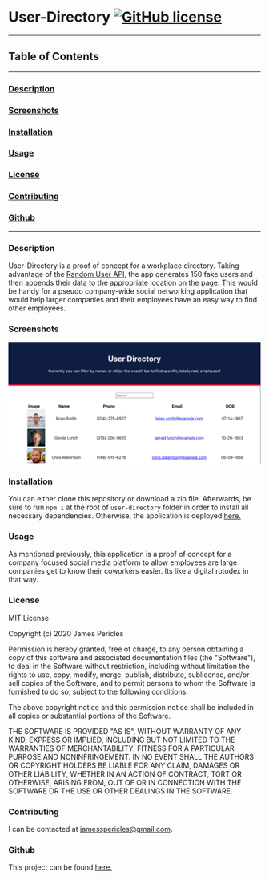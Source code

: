 # User-Directory [![GitHub license](https://img.shields.io/github/license/Naereen/StrapDown.js.svg)](https://github.com/Naereen/StrapDown.js/blob/master/LICENSE)
---
## Table of Contents
---
### [Description](#Description)
### [Screenshots](#Screenshots)
### [Installation](#Installation)
### [Usage](#Usage)
### [License](#License)
### [Contributing](#Contributing)
### [Github](#Github)
---
### <a name="Description"></a>Description
User-Directory is a proof of concept for a workplace directory. Taking advantage of the [Random User API](https://randomuser.me/), the app generates 150 fake users and then appends their data to the appropriate location on the page. This would be handy for a pseudo company-wide social networking application that would help larger companies and their employees have an easy way to find other employees.
### <a name="Screenshots"></a>Screenshots
![index](https://github.com/jamespericles/User-Directory/blob/master/user-directory/Screenshots/index.png)
### <a name="Installation"></a>Installation
You can either clone this repository or download a zip file. Afterwards, be sure to run `npm i` at the root of `user-directory` folder in order to install all necessary dependencies. Otherwise, the application is deployed [here.](https://user--directory.heroku.app.com/)
### <a name="Usage"></a>Usage
As mentioned previously, this application is a proof of concept for a company focused social media platform to allow employees are large companies get to know their coworkers easier. Its like a digital rotodex in that way.
### <a name="License"></a>License
MIT License

Copyright (c) 2020 James Pericles
    
Permission is hereby granted, free of charge, to any person obtaining a copy
of this software and associated documentation files (the "Software"), to deal
in the Software without restriction, including without limitation the rights
to use, copy, modify, merge, publish, distribute, sublicense, and/or sell
copies of the Software, and to permit persons to whom the Software is
furnished to do so, subject to the following conditions:
    
The above copyright notice and this permission notice shall be included in all
copies or substantial portions of the Software.
    
THE SOFTWARE IS PROVIDED "AS IS", WITHOUT WARRANTY OF ANY KIND, EXPRESS OR
IMPLIED, INCLUDING BUT NOT LIMITED TO THE WARRANTIES OF MERCHANTABILITY,
FITNESS FOR A PARTICULAR PURPOSE AND NONINFRINGEMENT. IN NO EVENT SHALL THE
AUTHORS OR COPYRIGHT HOLDERS BE LIABLE FOR ANY CLAIM, DAMAGES OR OTHER
LIABILITY, WHETHER IN AN ACTION OF CONTRACT, TORT OR OTHERWISE, ARISING FROM,
OUT OF OR IN CONNECTION WITH THE SOFTWARE OR THE USE OR OTHER DEALINGS IN THE
SOFTWARE.
### <a name="Contributing"></a>Contributing
I can be contacted at jamesspericles@gmail.com.
### <a name="Github"></a>Github
This project can be found [here.](https://github.com/User-Directory)
